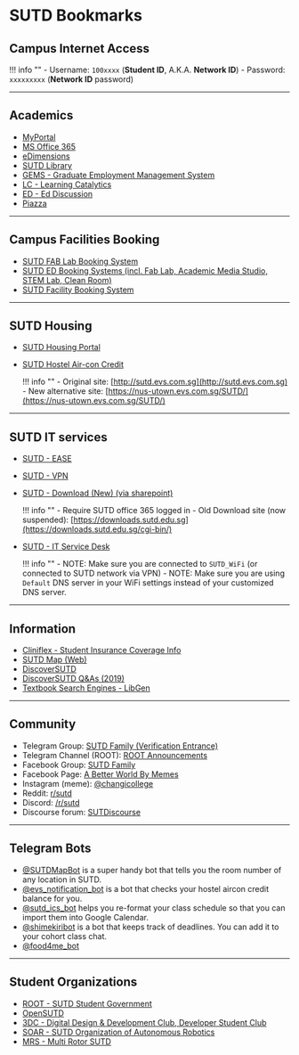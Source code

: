 # SUTD Bookmarks

## Campus Internet Access

!!! info ""
    - Username: `100xxxx` (**Student ID**, A.K.A. **Network ID**)
    - Password: `xxxxxxxxx` (**Network ID** password)

---

## Academics

- [MyPortal](https://myportal.sutd.edu.sg/psp/EPPRD/?cmd=login&languageCd=ENG)
- [MS Office 365](http://portal.sutd.edu.sg/)
- [eDimensions](https://edimension.sutd.edu.sg/webapps/login/)
- [SUTD Library](https://mylibrary.sutd.edu.sg)
- [GEMS - Graduate Employment Management System](https://sutd-csm.symplicity.com/students/index.php)
- [LC - Learning Catalytics](https://learningcatalytics.com/sign_in?login=true)
- [ED - Ed Discussion](https://edstem.org/us/login)
- [Piazza](https://piazza.com/)

---

## Campus Facilities Booking

- [SUTD FAB Lab Booking System](https://edbooking.sutd.edu.sg/fablabbooking/Web/)
- [SUTD ED Booking Systems (incl. Fab Lab, Academic Media Studio, STEM Lab, Clean Room)](https://edbooking.sutd.edu.sg/edsystems/)
- [SUTD Facility Booking System](https://usermgmtsys.sutd.edu.sg/login)

---

## SUTD Housing

- [SUTD Housing Portal](https://hms.sutd.edu.sg/studentportal/Default.aspx?Params=L9ezxPcQnQuRGKTzF%2b4sxeNblvAA%2b26c)
- [SUTD Hostel Air-con Credit]((https://nus-utown.evs.com.sg/SUTD/))

    !!! info ""
        - Original site: [http://sutd.evs.com.sg](http://sutd.evs.com.sg)
        - New alternative site: [https://nus-utown.evs.com.sg/SUTD/](https://nus-utown.evs.com.sg/SUTD/)


---

## SUTD IT services

- [SUTD - EASE](https://ease.sutd.edu.sg/app/UserHome)
- [SUTD - VPN](https://sutdvpn.sutd.edu.sg/remote)
- [SUTD - Download (New) (via sharepoint)](https://sutdapac-my.sharepoint.com/:f:/g/personal/sysop_sutd_edu_sg/EiRx2NWoIuFJoOL_9s1CfRAB3rFNfl5-2VSl_A4XwUa7lg)

    !!! info ""
        - Require SUTD office 365 logged in
        - Old Download site (now suspended): [https://downloads.sutd.edu.sg](https://downloads.sutd.edu.sg/cgi-bin/)

- [SUTD - IT Service Desk](http://itservicedesk.sutd.edu.sg/)

    !!! info ""
        - NOTE: Make sure you are connected to `SUTD_WiFi` (or connected to SUTD network via VPN)
        - NOTE: Make sure you are using `Default` DNS server in your WiFi settings instead of your customized DNS server.


---

## Information

- [Cliniflex - Student Insurance Coverage Info](https://www.mycg.com.sg/sutd#sutd/coverage)
- [SUTD Map (Web)](https://sutdmap.appspot.com)
- [DiscoverSUTD](https://discover.opensutd.org/)
- [DiscoverSUTD Q&As (2019)](https://hackmd.io/MT2rK-89QceRHcFNsXorfg?view#AMADiscoverSUTD)
- [Textbook Search Engines - LibGen](http://gen.lib.rus.ec)

---

## Community

- Telegram Group: [SUTD Family (Verification Entrance)](https://root.sutd.edu.sg/sutdfamily/)
- Telegram Channel (ROOT): [ROOT Announcements](https://t.me/SUTDROOTAnnouncements)
- Facebook Group: [SUTD Family](https://www.facebook.com/groups/522995557746987)
- Facebook Page: [A Better World By Memes](https://www.facebook.com/SUTDmemes/)
- Instagram (meme): [@changicollege](https://www.instagram.com/changicollege/)
- Reddit: [r/sutd](https://www.reddit.com/r/sutd/)
- Discord: [/r/sutd](https://discord.com/invite/gp6Yd3F)
- Discourse forum: [SUTDiscourse](https://sutdiscourse.org/login)

---

## Telegram Bots

- [@SUTDMapBot](https://t.me/SUTDMapBot) is a super handy bot that tells you the room number of any location in SUTD.
- [@evs_notification_bot](https://t.me/evs_notification_bot) is a bot that checks your hostel aircon credit balance for you.
- [@sutd_ics_bot](https://t.me/sutd_ics_bot) helps you re-format your class schedule so that you can import them into Google Calendar.
- [@shimekiribot](https://t.me/shimekiribot) is a bot that keeps track of deadlines. You can add it to your cohort class chat.
- [@food4me_bot](https://t.me/food4me_bot)

---

## Student Organizations 

- [ROOT - SUTD Student Government](https://root.sutd.edu.sg/)
- [OpenSUTD](https://opensutd.org/)
- [3DC - Digital Design & Development Club, Developer Student Club](https://3dcdsc.github.io/About/)
- [SOAR - SUTD Organization of Autonomous Robotics](https://soar.opensutd.org/)
- [MRS - Multi Rotor SUTD](https://multirotorsociety.github.io/)
